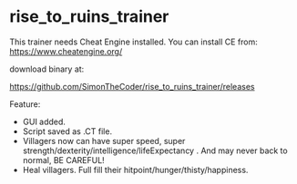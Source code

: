 # rise_to_ruins_trainer

This trainer needs Cheat Engine installed.
You can install CE from: https://www.cheatengine.org/

download binary at:

https://github.com/SimonTheCoder/rise_to_ruins_trainer/releases


Feature:

* GUI added.
* Script saved as .CT file.
* Villagers now can have super speed, super strength/dexterity/intelligence/lifeExpectancy . And may never back to normal, BE CAREFUL!
* Heal villagers. Full fill their hitpoint/hunger/thisty/happiness.




